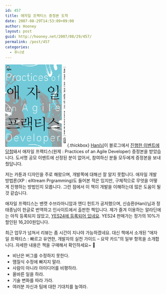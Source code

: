 ```yaml
---
id: 457
title: 애자일 프랙티스 증정본 도착
date: 2007-08-29T14:53:09+09:00
author: Hooney
layout: post
guid: http://hooney.net/2007/08/29/457/
permalink: /post/457
categories:
  - 후니넷
---
```

[<img src="/wp-content/uploads/2007/08/200708130026.thumbnail.gif" width="200" height="266" alt="애자일 프랙티스 증정본" class="imageframe left" />](/wp-content/uploads/2007/08/200708130026.gif "애자일 프랙티스 증정본"){.thickbox} [Hani님](http://www.talk-with-hani.com/)이 블로그에서 [진행한 이벤트에 당첨](http://www.talk-with-hani.com/archives/590#comments)돼서 애자일 프랙티스(원제 : Practices of an Agile Developer) 증정본을 받았습니다. 도서명 공모 이벤트에 선정된 분이 없어서, 참여하신 분들 모두에게 증정본을 보내줬답니다.

저는 카툰과 디자인을 주로 해왔으며, 개발쪽에 대해선 잘 알지 못합니다. 애자일 개발 방법론(XP : eXtream Prgramming)도 들어본 적은 있지만, 구체적으로 무엇을 어떻게 진행하는 방법인지 모릅니다. 그런 점에서 이 책이 개발을 이해하는데 많은 도움이 될 것 같습니다.

애자일 프랙티스는 밴캣 수브라마니암과 앤디 헌트가 공저했으며, 신승환(Hani)님과 정태종님이 한글로 번역하고 인사이트에서 출판한 책입니다. 제가 즐겨 이용하는 알라딘에는 아직 등록되지 않았고, [YES24에 등록되어 있네요](http://www.yes24.com/Goods/FTGoodsView.aspx?goodsNo=2664688). YES24 판매가는 정가의 10%가 할인된 16,200원입니다.

최근 업무가 넘쳐서 리뷰는 좀 시간이 지나야 가능하겠네요. 대신 책에서 소개된 &#8220;애자일 프랙티스 : 빠르고 유연한, 개발자의 실천 가이드 &#8211; 요약 카드&#8221;의 일부 항목을 소개합니다. 자세한 내용은 책을 구매해서 확인하세요~ 🙂

  * 비난은 버그를 수정하지 못한다.
  * 땜질식 수정에 빠지지 말라.
  * 사람이 아니라 아이디어를 비평하라.
  * 올바른 일을 하라.
  * 기술 변화를 따라 가라.
  * 여러분 자신과 팀에 대한 기대치를 높여라.
